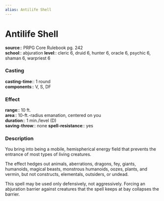 ```yaml
---
alias: Antilife Shell
---
```


# Antilife Shell 

**source**:: PRPG Core Rulebook pg. 242  
**school**:: abjuration
**level**:: cleric 6, druid 6, hunter 6, oracle 6, psychic 6, shaman 6, warpriest 6

### Casting 

**casting-time**:: 1 round  
**components**:: V, S, DF

### Effect 

**range**:: 10 ft.  
**area**:: 10-ft.-radius emanation, centered on you  
**duration**:: 1 min./level (D)  
**saving-throw**:: none
**spell-resistance**:: yes

### Description 

You bring into being a mobile, hemispherical energy field that prevents the entrance of most types of living creatures.  
  
The effect hedges out animals, aberrations, dragons, fey, giants, humanoids, magical beasts, monstrous humanoids, oozes, plants, and vermin, but not constructs, elementals, outsiders, or undead.  
  
This spell may be used only defensively, not aggressively. Forcing an abjuration barrier against creatures that the spell keeps at bay collapses the barrier.
